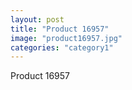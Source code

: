 ```yaml
---
layout: post
title: "Product 16957"
image: "product16957.jpg"
categories: "category1"
---
```

Product 16957
